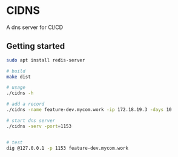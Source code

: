 # CIDNS

A dns server for CI/CD


## Getting started

```bash
sudo apt install redis-server

# build
make dist

# usage
./cidns -h

# add a record
./cidns -name feature-dev.mycom.work -ip 172.18.19.3 -days 10

# start dns server
./cidns -serv -port=1153


# test
dig @127.0.0.1 -p 1153 feature-dev.mycom.work

```
